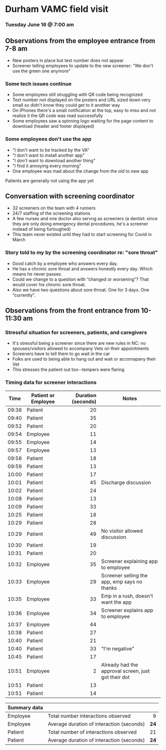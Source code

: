 # Durham VAMC field visit

### Tuesday June 16 @ 7:00 am

## Observations from the employee entrance from 7-8 am

- New posters in place but text number does not appear
- Screener telling employees to update to the new screener: "We don't use the green one anymore"

### Some tech issues continue 

- Some employees still struggling with QR code being recognized
- Text number not displayed on the posters and URL sized down very small so didn't know they could get to it another way
- On iPhones there's a small notification at the top, easy to miss and not realize it the QR code was read successfully
- Some employees saw a spinning logo waiting for the page content to download (header and footer displayed)

### Some employees don't use the app

- "I don't want to be tracked by the VA"
- "I don't want to install another app"
- "I don't want to download another thing"
- "I find it annoying every morning"
- One employee was mad about the change from the old to new app

Patients are generally not using the app yet

## Conversation with screening coordinator

- 32 screeners on the team with 4 runners
- 24/7 staffing of the screening stations
- A few nurses and one doctor also servng as screeners (a dentist: since they are only doing emergency dental procedures, he's a screener instead of being furloughed)
- This team never existed until they had to start screening for Covid in March 

### Story told to my by the screening coordinator re: "sore throat"

- Good catch by a employee who answers every day. 
- He has a chronic sore throat and answers honestly every day. Which means he never passes.
- Could we change to a question with “changed or worsening”? That would cover his chronic sore throat.
- Also we have two questions about sore throat. One for 3 days. One “currently”.

## Observations from the front entrance from 10-11:30 am

### Stressful situation for screeners, patients, and caregivers

- It's stressful being a screener since there are new rules in NC: no spouses/visitors allowed to accompany Vets on their appointments
- Screeners have to tell them to go wait in the car
- Folks are used to being able to hang out and wait or accomapany their Vet
- This stresses the patient out too--tempers were flaring 

### Timing data for screener interactions

| Time | Patient or Employee | Duration (seconds) | Notes |
|------|----- | --------:|------ | 
| 09:38 | Patient | 20 |  | 
| 09:40 | Patient | 35 |  | 
| 09:52 | Patient | 20 | |
| 09:54 | Employee | 11 | |
| 09:55 | Employee | 14 | |
| 09:57 | Employee | 13 | |
| 09:58 | Patient | 18 | |
| 09:59 | Patient | 13 | |
| 10:00 | Patient | 17 | |
| 10:01 | Patient | 45 | Discharge discussion |
| 10:02 | Patient | 24 | |
| 10:08 | Patient | 13 | |
| 10:09 | Patient | 33 | |
| 10:25 | Patient | 18 | |
| 10:29 | Patient | 28 | |
| 10:29 | Patient | 49 | No visitor allowed discussion |
| 10:30 | Patient | 19 | | 
| 10:31 | Patient | 20 | |
| 10:32 | Employee | 35 | Screener explaining app to employee |
| 10:33 | Employee | 29 | Screener selling the app, emp says no thanks |
| 10:35 | Employee | 33 | Emp in a rush, doesn't want the app |
| 10:36 | Employee | 34 | Screener explains app to employee |
| 10:37 | Employee | 44 | |
| 10:38 | Patient | 27 | |
| 10:40 | Patient | 21 | |
| 10:40 | Patient | 33 | "I'm negative" |
| 10:45 | Patient | 17 | |
| 10:51 | Employee | 2 | Already had the approval screen, just got their dot |
| 10:51 | Patient | 13 | |
| 10:51 | Patient | 14 | |

| Summary data | |  | 
| ----------|  ----------| ------:|
| Employee | Total number interactions observed |  9 |
| Employee | Average duration of interaction (seconds) | **24** |
| Patient | Total number of interactions observed | 21 | 
| Patient | Average duration of interaction (seconds) | **24** |
